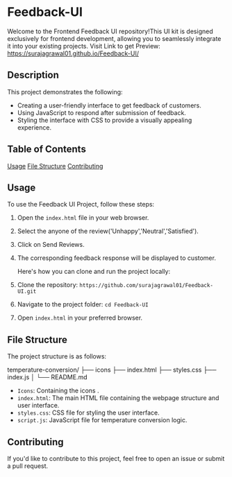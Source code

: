# Feedback-UI
Welcome to the Frontend Feedback UI repository!This UI kit is designed exclusively for frontend development, allowing you to seamlessly integrate it into your existing projects.
Visit Link to get Preview: https://surajagrawal01.github.io/Feedback-UI/


## Description

This project demonstrates the following:

- Creating a user-friendly interface to get feedback of customers.
- Using JavaScript to respond after submission of feedback.
- Styling the interface with CSS to provide a visually appealing experience.

## Table of Contents
  [Usage](#usage)
  [File Structure](#file-structure)
  [Contributing](#contributing)

## Usage
To use the Feedback UI Project, follow these steps:

1. Open the `index.html` file in your web browser.
2. Select the anyone of the review('Unhappy','Neutral','Satisfied').
3. Click on Send Reviews.
4. The corresponding feedback response will be displayed to customer.

   Here's how you can clone and run the project locally:

1. Clone the repository: `https://github.com/surajagrawal01/Feedback-UI.git`
2. Navigate to the project folder: `cd Feedback-UI`
3. Open `index.html` in your preferred browser.

## File Structure

The project structure is as follows:

temperature-conversion/
├── icons
├── index.html
├── styles.css
├── index.js
│
└── README.md
- `Icons`: Containing the icons .
- `index.html`: The main HTML file containing the webpage structure and user interface.
- `styles.css`: CSS file for styling the user interface.
- `script.js`: JavaScript file for temperature conversion logic.

## Contributing

If you'd like to contribute to this project, feel free to open an issue or submit a pull request.





